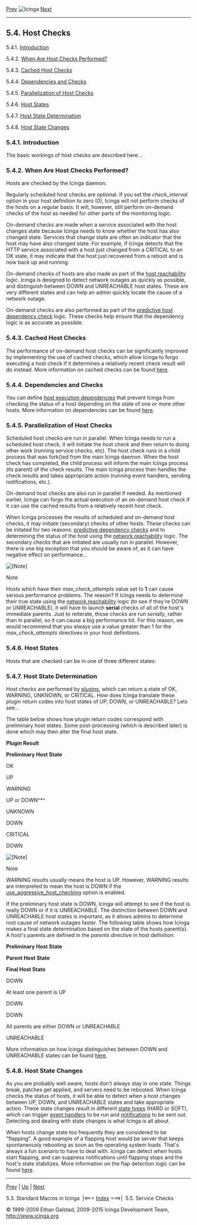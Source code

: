[Prev](macrolist.md) ![Icinga](../images/logofullsize.png "Icinga") [Next](servicechecks.md)

* * * * *

5.4. Host Checks
----------------

5.4.1. [Introduction](hostchecks.md#introduction)

5.4.2. [When Are Host Checks Performed?](hostchecks.md#whenrun)

5.4.3. [Cached Host Checks](hostchecks.md#caching)

5.4.4. [Dependencies and Checks](hostchecks.md#dependencieschecks)

5.4.5. [Parallelization of Host Checks](hostchecks.md#parallelization)

5.4.6. [Host States](hostchecks.md#hoststates)

5.4.7. [Host State
Determination](hostchecks.md#hoststatedetermination)

5.4.8. [Host State Changes](hostchecks.md#hoststatechanges)

### 5.4.1. Introduction

The basic workings of host checks are described here...

### 5.4.2. When Are Host Checks Performed?

Hosts are checked by the Icinga daemon:





Regularly scheduled host checks are optional. If you set the
*check\_interval* option in your host definition to zero (0), Icinga
will not perform checks of the hosts on a regular basis. It will,
however, still perform on-demand checks of the host as needed for other
parts of the monitoring logic.

On-demand checks are made when a service associated with the host
changes state because Icinga needs to know whether the host has also
changed state. Services that change state are often an indicator that
the host may have also changed state. For example, if Icinga detects
that the HTTP service associated with a host just changed from a
CRITICAL to an OK state, it may indicate that the host just recovered
from a reboot and is now back up and running.

On-demand checks of hosts are also made as part of the [host
reachability](networkreachability.md "5.10. Determining Status and Reachability of Network Hosts")
logic. Icinga is designed to detect network outages as quickly as
possible, and distinguish between DOWN and UNREACHABLE host states.
These are very different states and can help an admin quickly locate the
cause of a network outage.

On-demand checks are also performed as part of the [predictive host
dependency
check](dependencychecks.md "7.20. Predictive Dependency Checks")
logic. These checks help ensure that the dependency logic is as accurate
as possible.

### 5.4.3. Cached Host Checks

The performance of on-demand host checks can be significantly improved
by implementing the use of cached checks, which allow Icinga to forgo
executing a host check if it determines a relatively recent check result
will do instead. More information on cached checks can be found
[here](cachedchecks.md "7.21. Cached Checks").

### 5.4.4. Dependencies and Checks

You can define [host execution
dependencies](objectdefinitions.md#objectdefinitions-hostdependency)
that prevent Icinga from checking the status of a host depending on the
state of one or more other hosts. More information on dependencies can
be found
[here](dependencies.md "7.13. Host and Service Dependencies").

### 5.4.5. Parallelization of Host Checks

Scheduled host checks are run in parallel. When Icinga needs to run a
scheduled host check, it will initiate the host check and then return to
doing other work (running service checks, etc). The host check runs in a
child process that was fork()ed from the main Icinga daemon. When the
host check has completed, the child process will inform the main Icinga
process (its parent) of the check results. The main Icinga process then
handles the check results and takes appropriate action (running event
handlers, sending notifications, etc.).

On-demand host checks are also run in parallel if needed. As mentioned
earlier, Icinga can forgo the actual execution of an on-demand host
check if it can use the cached results from a relatively recent host
check.

When Icinga processes the results of scheduled and on-demand host
checks, it may initiate (secondary) checks of other hosts. These checks
can be initated for two reasons: [predictive dependency
checks](dependencychecks.md "7.20. Predictive Dependency Checks") and
to determining the status of the host using the [network
reachability](networkreachability.md "5.10. Determining Status and Reachability of Network Hosts")
logic. The secondary checks that are initiated are usually run in
parallel. However, there is one big exception that you should be aware
of, as it can have negative effect on performance...

![[Note]](../images/note.png)

Note

Hosts which have their *max\_check\_attempts* value set to **1** can
cause serious performance problems. The reason? If Icinga needs to
determine their true state using the [network
reachability](networkreachability.md "5.10. Determining Status and Reachability of Network Hosts")
logic (to see if they're DOWN or UNREACHABLE), it will have to launch
**serial** checks of all of the host's immediate parents. Just to
reiterate, those checks are run *serially*, rather than in parallel, so
it can cause a big performance hit. For this reason, we would recommend
that you always use a value greater than 1 for the
*max\_check\_attempts* directives in your host definitions.

### 5.4.6. Host States

Hosts that are checked can be in one of three different states:




### 5.4.7. Host State Determination

Host checks are performed by
[plugins](plugins.md "5.1. Icinga Plugins"), which can return a state
of OK, WARNING, UNKNOWN, or CRITICAL. How does Icinga translate these
plugin return codes into host states of UP, DOWN, or UNREACHABLE? Lets
see...

The table below shows how plugin return codes correspond with
preliminary host states. Some post-processing (which is described later)
is done which may then alter the final host state.

**Plugin Result**

**Preliminary Host State**

OK

UP

WARNING

UP or DOWN^\*^

UNKNOWN

DOWN

CRITICAL

DOWN

![[Note]](../images/note.png)

Note

WARNING results usually means the host is UP. However, WARNING results
are interpreted to mean the host is DOWN if the
[use\_aggressive\_host\_checking](configmain.md#configmain-use_aggressive_host_checking)
option is enabled.

If the preliminary host state is DOWN, Icinga will attempt to see if the
host is really DOWN or if it is UNREACHABLE. The distinction between
DOWN and UNREACHABLE host states is important, as it allows admins to
determine root cause of network outages faster. The following table
shows how Icinga makes a final state determination based on the state of
the hosts parent(s). A host's parents are defined in the *parents*
directive in host definition.

**Preliminary Host State**

**Parent Host State**

**Final Host State**

DOWN

At least one parent is UP

DOWN

DOWN

All parents are either DOWN or UNREACHABLE

UNREACHABLE

More information on how Icinga distinguishes between DOWN and
UNREACHABLE states can be found
[here](networkreachability.md "5.10. Determining Status and Reachability of Network Hosts").

### 5.4.8. Host State Changes

As you are probably well aware, hosts don't always stay in one state.
Things break, patches get applied, and servers need to be rebooted. When
Icinga checks the status of hosts, it will be able to detect when a host
changes between UP, DOWN, and UNREACHABLE states and take appropriate
action. These state changes result in different [state
types](statetypes.md "5.8. State Types") (HARD or SOFT), which can
trigger [event handlers](eventhandlers.md "7.3. Event Handlers") to be
run and [notifications](notifications.md "5.11. Notifications") to be
sent out. Detecting and dealing with state changes is what Icinga is all
about.

When hosts change state too frequently they are considered to be
"flapping". A good example of a flapping host would be server that keeps
spontaneously rebooting as soon as the operating system loads. That's
always a fun scenario to have to deal with. Icinga can detect when hosts
start flapping, and can suppress notifications until flapping stops and
the host's state stabilizes. More information on the flap detection
logic can be found
[here](flapping.md "7.8. Detection and Handling of State Flapping").

* * * * *

[Prev](macrolist.md) | [Up](ch05.md) | [Next](servicechecks.md)

5.3. Standard Macros in Icinga  |<=== [Index](index.md) ===>|  5.5. Service Checks

© 1999-2009 Ethan Galstad, 2009-2015 Icinga Development Team,
http://www.icinga.org
